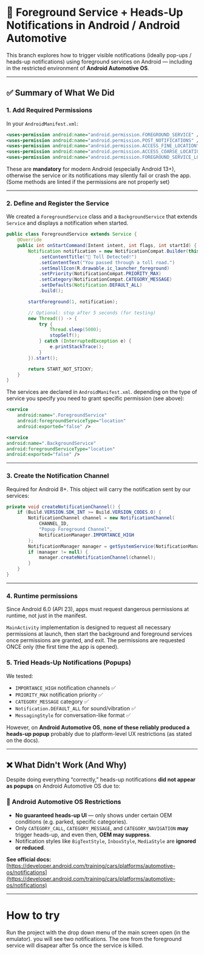 
# 🚧 Foreground Service + Heads-Up Notifications in Android / Android Automotive

This branch explores how to trigger visible notifications (ideally pop-ups / heads-up notifications) using foreground services on Android — including in the restricted environment of **Android Automotive OS**.

---

## ✅ Summary of What We Did

### 1. **Add Required Permissions**

In your `AndroidManifest.xml`:

```xml
<uses-permission android:name="android.permission.FOREGROUND_SERVICE" />
<uses-permission android:name="android.permission.POST_NOTIFICATIONS" />
<uses-permission android:name="android.permission.ACCESS_FINE_LOCATION" />
<uses-permission android:name="android.permission.ACCESS_COARSE_LOCATION" />
<uses-permission android:name="android.permission.FOREGROUND_SERVICE_LOCATION" />
```

These are **mandatory** for modern Android (especially Android 13+), otherwise the service or its notifications may silently fail or crash the app. (Some methods are linted if the permissions are not properly set)

---

### 2. **Define and Register the Service**

We created a `ForegroundService` class and a `BackgroundService` that extends `Service` and displays a notification when started.

```java
public class ForegroundService extends Service {
    @Override
    public int onStartCommand(Intent intent, int flags, int startId) {
        Notification notification = new NotificationCompat.Builder(this, CHANNEL_ID)
            .setContentTitle("🚗 Toll Detected!")
            .setContentText("You passed through a toll road.")
            .setSmallIcon(R.drawable.ic_launcher_foreground)
            .setPriority(NotificationCompat.PRIORITY_MAX)
            .setCategory(NotificationCompat.CATEGORY_MESSAGE)
            .setDefaults(Notification.DEFAULT_ALL)
            .build();

        startForeground(1, notification);

        // Optional: stop after 5 seconds (for testing)
        new Thread(() -> {
            try {
                Thread.sleep(5000);
                stopSelf();
            } catch (InterruptedException e) {
                e.printStackTrace();
            }
        }).start();

        return START_NOT_STICKY;
    }
}
```

The services are declared in `AndroidManifest.xml`. depending on the type of service you specify you need to grant specific permission (see above):

```xml
<service 
    android:name=".ForegroundService"
    android:foregroundServiceType="location" 
    android:exported="false" />

<service
android:name=".BackgroundService"
android:foregroundServiceType="location"
android:exported="false" />
```

---

### 3. **Create the Notification Channel**

Required for Android 8+. This object will carry the notification sent by our services:

```java
private void createNotificationChannel() {
    if (Build.VERSION.SDK_INT >= Build.VERSION_CODES.O) {
        NotificationChannel channel = new NotificationChannel(
            CHANNEL_ID,
            "Popup Foreground Channel",
            NotificationManager.IMPORTANCE_HIGH
        );
        NotificationManager manager = getSystemService(NotificationManager.class);
        if (manager != null) {
            manager.createNotificationChannel(channel);
        }
    }
}
```

---

### 4. Runtime permissions
Since Android 6.0 (API 23), apps must request dangerous permissions at runtime, not just in the manifest.

`MainActivity` implementation is designed to request all necessary permissions at launch, then start the background and foreground services once permissions are granted, and exit. The permissions are requested ONCE only (the first time the app is opened).

### 5. **Tried Heads-Up Notifications (Popups)**

We tested:

* `IMPORTANCE_HIGH` notification channels ✅
* `PRIORITY_MAX` notification priority ✅
* `CATEGORY_MESSAGE` category ✅
* `Notification.DEFAULT_ALL` for sound/vibration ✅
* `MessagingStyle` for conversation-like format ✅

However, on **Android Automotive OS**, **none of these reliably produced a heads-up popup** probably due to platform-level UX restrictions (as stated on the docs).

---

## ❌ What Didn't Work (And Why)

Despite doing everything “correctly,” heads-up notifications **did not appear as popups** on Android Automotive OS due to:

### 🚗 Android Automotive OS Restrictions

* **No guaranteed heads-up UI** — only shows under certain OEM conditions (e.g. parked, specific categories).
* Only `CATEGORY_CALL`, `CATEGORY_MESSAGE`, and `CATEGORY_NAVIGATION` **may** trigger heads-up, and even then, **OEM may suppress**.
* Notification styles like `BigTextStyle`, `InboxStyle`, `MediaStyle` are **ignored or reduced**.

**See official docs:**
[https://developer.android.com/training/cars/platforms/automotive-os/notifications](https://developer.android.com/training/cars/platforms/automotive-os/notifications)

---

# How to try 

Run the project with the drop down menu of the main screen open (in the emulator). you will see two notifications. The one from the foreground service will disapear after 5s once the service is killed.

